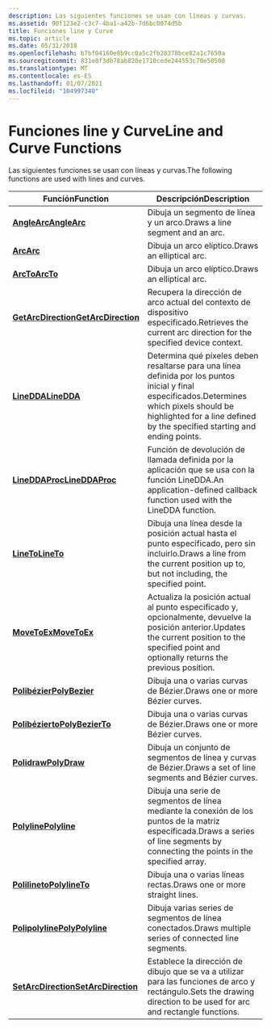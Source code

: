 ```yaml
---
description: Las siguientes funciones se usan con líneas y curvas.
ms.assetid: 90f123e2-c3c7-4ba1-a42b-7d6bc0074d5b
title: Funciones line y Curve
ms.topic: article
ms.date: 05/31/2018
ms.openlocfilehash: b7bf04160e8b9cc0a5c2fb28378bce82a1c7650a
ms.sourcegitcommit: 831e8f3db78ab820e1710cede244553c70e50500
ms.translationtype: MT
ms.contentlocale: es-ES
ms.lasthandoff: 01/07/2021
ms.locfileid: "104997340"
---
```

# <a name="line-and-curve-functions"></a><span data-ttu-id="32c57-103">Funciones line y Curve</span><span class="sxs-lookup"><span data-stu-id="32c57-103">Line and Curve Functions</span></span>

<span data-ttu-id="32c57-104">Las siguientes funciones se usan con líneas y curvas.</span><span class="sxs-lookup"><span data-stu-id="32c57-104">The following functions are used with lines and curves.</span></span>



| <span data-ttu-id="32c57-105">Función</span><span class="sxs-lookup"><span data-stu-id="32c57-105">Function</span></span>                                   | <span data-ttu-id="32c57-106">Descripción</span><span class="sxs-lookup"><span data-stu-id="32c57-106">Description</span></span>                                                                                                   |
|--------------------------------------------|---------------------------------------------------------------------------------------------------------------|
| [<span data-ttu-id="32c57-107">**AngleArc**</span><span class="sxs-lookup"><span data-stu-id="32c57-107">**AngleArc**</span></span>](/windows/desktop/api/Wingdi/nf-wingdi-anglearc)               | <span data-ttu-id="32c57-108">Dibuja un segmento de línea y un arco.</span><span class="sxs-lookup"><span data-stu-id="32c57-108">Draws a line segment and an arc.</span></span>                                                                              |
| [<span data-ttu-id="32c57-109">**Arc**</span><span class="sxs-lookup"><span data-stu-id="32c57-109">**Arc**</span></span>](/windows/desktop/api/Wingdi/nf-wingdi-arc)                         | <span data-ttu-id="32c57-110">Dibuja un arco elíptico.</span><span class="sxs-lookup"><span data-stu-id="32c57-110">Draws an elliptical arc.</span></span>                                                                                      |
| [<span data-ttu-id="32c57-111">**ArcTo**</span><span class="sxs-lookup"><span data-stu-id="32c57-111">**ArcTo**</span></span>](/windows/desktop/api/Wingdi/nf-wingdi-arcto)                     | <span data-ttu-id="32c57-112">Dibuja un arco elíptico.</span><span class="sxs-lookup"><span data-stu-id="32c57-112">Draws an elliptical arc.</span></span>                                                                                      |
| [<span data-ttu-id="32c57-113">**GetArcDirection**</span><span class="sxs-lookup"><span data-stu-id="32c57-113">**GetArcDirection**</span></span>](/windows/desktop/api/Wingdi/nf-wingdi-getarcdirection) | <span data-ttu-id="32c57-114">Recupera la dirección de arco actual del contexto de dispositivo especificado.</span><span class="sxs-lookup"><span data-stu-id="32c57-114">Retrieves the current arc direction for the specified device context.</span></span>                                         |
| [<span data-ttu-id="32c57-115">**LineDDA**</span><span class="sxs-lookup"><span data-stu-id="32c57-115">**LineDDA**</span></span>](/windows/desktop/api/Wingdi/nf-wingdi-linedda)                 | <span data-ttu-id="32c57-116">Determina qué píxeles deben resaltarse para una línea definida por los puntos inicial y final especificados.</span><span class="sxs-lookup"><span data-stu-id="32c57-116">Determines which pixels should be highlighted for a line defined by the specified starting and ending points.</span></span> |
| [<span data-ttu-id="32c57-117">**LineDDAProc**</span><span class="sxs-lookup"><span data-stu-id="32c57-117">**LineDDAProc**</span></span>](/windows/desktop/api/Wingdi/nc-wingdi-lineddaproc)         | <span data-ttu-id="32c57-118">Función de devolución de llamada definida por la aplicación que se usa con la función LineDDA.</span><span class="sxs-lookup"><span data-stu-id="32c57-118">An application-defined callback function used with the LineDDA function.</span></span>                                      |
| [<span data-ttu-id="32c57-119">**LineTo**</span><span class="sxs-lookup"><span data-stu-id="32c57-119">**LineTo**</span></span>](/windows/desktop/api/Wingdi/nf-wingdi-lineto)                   | <span data-ttu-id="32c57-120">Dibuja una línea desde la posición actual hasta el punto especificado, pero sin incluirlo.</span><span class="sxs-lookup"><span data-stu-id="32c57-120">Draws a line from the current position up to, but not including, the specified point.</span></span>                         |
| [<span data-ttu-id="32c57-121">**MoveToEx**</span><span class="sxs-lookup"><span data-stu-id="32c57-121">**MoveToEx**</span></span>](/windows/desktop/api/Wingdi/nf-wingdi-movetoex)               | <span data-ttu-id="32c57-122">Actualiza la posición actual al punto especificado y, opcionalmente, devuelve la posición anterior.</span><span class="sxs-lookup"><span data-stu-id="32c57-122">Updates the current position to the specified point and optionally returns the previous position.</span></span>             |
| [<span data-ttu-id="32c57-123">**Polibézier**</span><span class="sxs-lookup"><span data-stu-id="32c57-123">**PolyBezier**</span></span>](/windows/desktop/api/Wingdi/nf-wingdi-polybezier)           | <span data-ttu-id="32c57-124">Dibuja una o varias curvas de Bézier.</span><span class="sxs-lookup"><span data-stu-id="32c57-124">Draws one or more Bézier curves.</span></span>                                                                              |
| [<span data-ttu-id="32c57-125">**Polibézierto**</span><span class="sxs-lookup"><span data-stu-id="32c57-125">**PolyBezierTo**</span></span>](/windows/desktop/api/Wingdi/nf-wingdi-polybezierto)       | <span data-ttu-id="32c57-126">Dibuja una o varias curvas de Bézier.</span><span class="sxs-lookup"><span data-stu-id="32c57-126">Draws one or more Bézier curves.</span></span>                                                                              |
| [<span data-ttu-id="32c57-127">**Polidraw**</span><span class="sxs-lookup"><span data-stu-id="32c57-127">**PolyDraw**</span></span>](/windows/desktop/api/Wingdi/nf-wingdi-polydraw)               | <span data-ttu-id="32c57-128">Dibuja un conjunto de segmentos de línea y curvas de Bézier.</span><span class="sxs-lookup"><span data-stu-id="32c57-128">Draws a set of line segments and Bézier curves.</span></span>                                                               |
| [<span data-ttu-id="32c57-129">**Polyline**</span><span class="sxs-lookup"><span data-stu-id="32c57-129">**Polyline**</span></span>](/windows/desktop/api/Wingdi/nf-wingdi-polyline)               | <span data-ttu-id="32c57-130">Dibuja una serie de segmentos de línea mediante la conexión de los puntos de la matriz especificada.</span><span class="sxs-lookup"><span data-stu-id="32c57-130">Draws a series of line segments by connecting the points in the specified array.</span></span>                              |
| [<span data-ttu-id="32c57-131">**Polilineto**</span><span class="sxs-lookup"><span data-stu-id="32c57-131">**PolylineTo**</span></span>](/windows/desktop/api/Wingdi/nf-wingdi-polylineto)           | <span data-ttu-id="32c57-132">Dibuja una o varias líneas rectas.</span><span class="sxs-lookup"><span data-stu-id="32c57-132">Draws one or more straight lines.</span></span>                                                                             |
| [<span data-ttu-id="32c57-133">**Polipolyline**</span><span class="sxs-lookup"><span data-stu-id="32c57-133">**PolyPolyline**</span></span>](/windows/desktop/api/Wingdi/nf-wingdi-polypolyline)       | <span data-ttu-id="32c57-134">Dibuja varias series de segmentos de línea conectados.</span><span class="sxs-lookup"><span data-stu-id="32c57-134">Draws multiple series of connected line segments.</span></span>                                                             |
| [<span data-ttu-id="32c57-135">**SetArcDirection**</span><span class="sxs-lookup"><span data-stu-id="32c57-135">**SetArcDirection**</span></span>](/windows/desktop/api/Wingdi/nf-wingdi-setarcdirection) | <span data-ttu-id="32c57-136">Establece la dirección de dibujo que se va a utilizar para las funciones de arco y rectángulo.</span><span class="sxs-lookup"><span data-stu-id="32c57-136">Sets the drawing direction to be used for arc and rectangle functions.</span></span>                                        |



 

 

 



